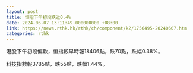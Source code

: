 ```yaml
---
layout: post
title: 恒指下午初段跌近0.4%
date: 2024-06-07 13:11:49.000000000 +08:00
link: https://news.rthk.hk/rthk/ch/component/k2/1756495-20240607.htm
categories: rthk
---
```


港股下午初段偏軟，恒指較早時報18406點，跌70點，跌幅0.38%。

科技指數報3785點，跌55點，跌幅1.44%。
